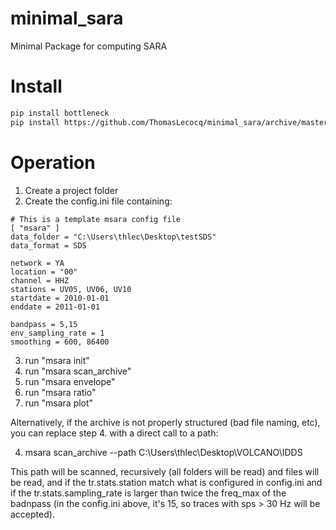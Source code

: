 # minimal_sara
Minimal Package for computing SARA


Install
=======

```sh
pip install bottleneck
pip install https://github.com/ThomasLecocq/minimal_sara/archive/master.zip
```
Operation
=========

1. Create a project folder
2. Create the config.ini file containing:

```text
# This is a template msara config file
[ "msara" ]
data_folder = "C:\Users\thlec\Desktop\testSDS"
data_format = SDS

network = YA
location = "00"
channel = HHZ
stations = UV05, UV06, UV10
startdate = 2010-01-01
enddate = 2011-01-01

bandpass = 5,15
env_sampling_rate = 1
smoothing = 600, 86400
```

3. run "msara init"
4. run "msara scan_archive"
5. run "msara envelope"
6. run "msara ratio"
7. run "msara plot"

Alternatively, if the archive is not properly structured (bad file naming, etc),
you can replace step 4. with a direct call to a path:

4. msara scan_archive --path C:\Users\thlec\Desktop\VOLCANO\IDDS

This path will be scanned, recursively (all folders will be read) and files
will be read, and if the tr.stats.station match what is configured in config.ini
and if the tr.stats.sampling_rate is larger than twice the freq_max of the badnpass
(in the config.ini above, it's 15, so traces with sps > 30 Hz will be accepted).
